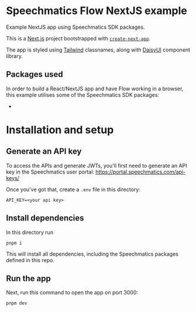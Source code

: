 # Speechmatics Flow NextJS example

Example NextJS app using Speechmatics SDK packages.

This is a [Next.js](https://nextjs.org) project bootstrapped with [`create-next-app`](https://nextjs.org/docs/app/api-reference/cli/create-next-app).

The app is styled using [Tailwind](https://tailwindcss.com/) classnames, along with [DaisyUI](https://daisyui.com/) component library.

## Packages used
In order to build a React/NextJS app and have Flow working in a browser, this example utilises some of the Speechmatics SDK packages:

- 

# Installation and setup

## Generate an API key

To access the APIs and generate JWTs, you'll first need to generate an API key in the Speechmatics  user portal: https://portal.speechmatics.com/api-keys/

Once you've got that, create a `.env` file in this directory:

```
API_KEY=<your api key>
```

## Install dependencies

In this directory run

```
pnpm i
```

This will install all dependencies, including the Speechmatics packages defined in this repo.

## Run the app

Next, run this command to open the app on port 3000:

```
pnpm dev
```
